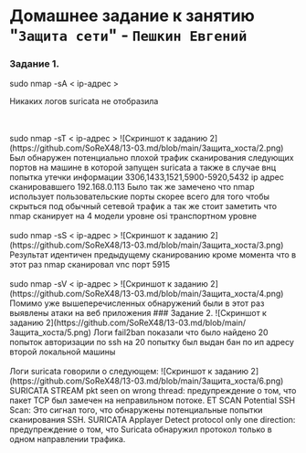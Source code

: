 # Домашнее задание к занятию "`Защита сети`" - `Пешкин Евгений`

### Задание 1.
sudo nmap -sA < ip-адрес >

Никаких логов suricata не отобразила

<br/>
<br/>
sudo nmap -sT < ip-адрес >
![Скриншот к заданию 2](https://github.com/SoReX48/13-03.md/blob/main/Защита_хоста/2.png)
Был обнаружен потенциально плохой трафик сканирования следующих портов на машине в которой запущен suricata
а также в случае внц попытка утечки информации
3306,1433,1521,5900-5920,5432
ip адрес сканировавшего 192.168.0.113
Было так же замечено что nmap использует пользовательские порты скорее всего для того чтобы скрыться под обычный сетевой трафик а так же стоит заметить что nmap сканирует на 4 модели уровне osi транспортном уровне 
<br/>
<br/>
sudo nmap -sS < ip-адрес >
![Скриншот к заданию 2](https://github.com/SoReX48/13-03.md/blob/main/Защита_хоста/3.png)
Результат идентичен предыдущему сканированию кроме момента что в этот раз nmap сканировал vnc порт 5915
<br/>
<br/>
sudo nmap -sV < ip-адрес >
![Скриншот к заданию 2](https://github.com/SoReX48/13-03.md/blob/main/Защита_хоста/4.png)
Помимо уже вышеперечисленных обнаружений были в этот раз выявлены атаки на веб приложения
### Задание 2.
![Скриншот к заданию 2](https://github.com/SoReX48/13-03.md/blob/main/Защита_хоста/5.png)
Логи fail2ban показали что было найдено 20 попыток авторизации по ssh на 20 попытку был выдан бан по ип адресу второй локальной машины
<br/>
<br/>
Логи suricata говорили о следующем:
![Скриншот к заданию 2](https://github.com/SoReX48/13-03.md/blob/main/Защита_хоста/6.png)
SURICATA STREAM pkt seen on wrong thread: предупреждение о том, что пакет TCP был замечен на неправильном потоке.
ET SCAN Potential SSH Scan: Это сигнал того, что обнаружены потенциальные попытки сканирования SSH.
SURICATA Applayer Detect protocol only one direction: предупреждение о том, что Suricata обнаружил протокол только в одном направлении трафика.


